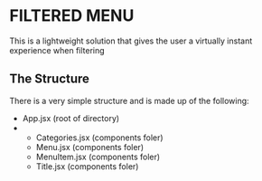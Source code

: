 # FILTERED MENU
This is a lightweight solution that gives the user a virtually instant experience when filtering

## The Structure
There is a very simple structure and is made up of the following:
- App.jsx (root of directory)
- - Categories.jsx (components foler)
  - Menu.jsx (components foler)
  - MenuItem.jsx (components foler)
  - Title.jsx (components foler)
